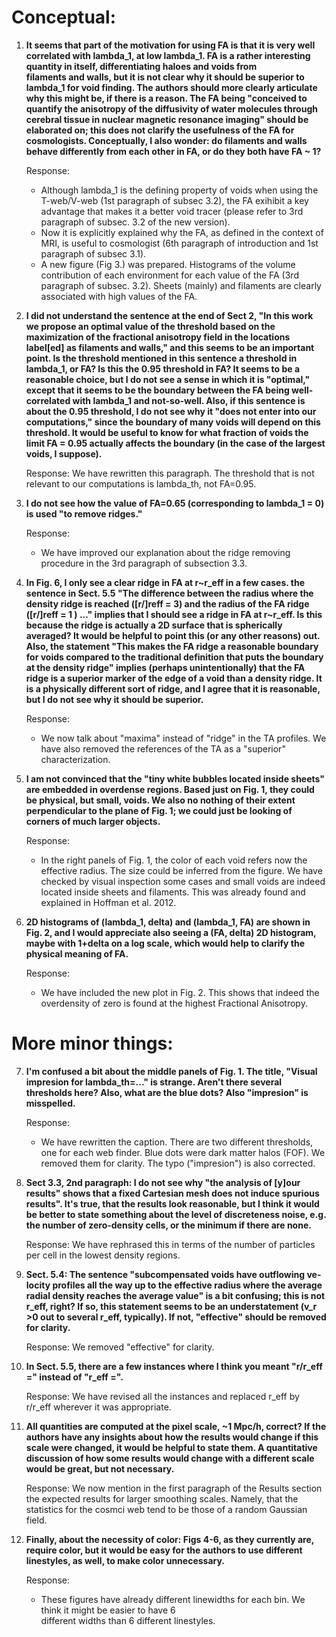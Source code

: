 Conceptual:
==

1. **It seems that part of the motivation for using FA is that it is
    very well correlated with lambda_1,  at low lambda_1. FA is a
    rather interesting quantity in itself, differentiating haloes and
    voids from  
    filaments and walls, but it is not clear why it should be superior to lambda_1 for void finding. The 
    authors should more clearly articulate why this might be, if there
    is a reason. The FA being "conceived  to quantify the anisotropy
    of the diffusivity of water molecules through cerebral tissue in
    nuclear  magnetic resonance imaging" should be elaborated on; this
    does not clarify the usefulness of the FA for
    cosmologists. Conceptually, I also wonder: do filaments and walls
    behave differently from each other in  FA, or do they both have FA
    ~ 1?** 

      Response: 
      - Although lambda_1 is the defining property of voids when using the T-web/V-web (1st paragraph of 
	subsec 3.2), the FA exihibit a key advantage that makes it a better void tracer (please refer to 
	3rd paragraph of subsec. 3.2 of the new version).
      - Now it is explicitly explained why the FA, as defined in the context of MRI, is useful to cosmologist 
	(6th paragraph of introduction and 1st paragraph of subsec 3.1).
      - A new figure (Fig 3.) was prepared. Histograms of the volume contribution of each environment for 
	each value of the FA (3rd paragraph of subsec. 3.2). Sheets (mainly) and filaments are clearly 
	associated with high values of the FA.
      

2. **I did not understand the sentence at the end of Sect 2, "In this
    work we propose an optimal value of  the threshold based on the
    maximization of the fractional anisotropy field in the locations
    label[ed]  as filaments and walls," and this seems to be an important point. Is the threshold mentioned in this 
    sentence a threshold in lambda_1, or FA? Is this the 0.95
    threshold in FA? It seems to be a reasonable choice, but I do not
    see a sense in which it is "optimal," except that it seems to be
    the boundary  between the FA being well-correlated with lambda_1
    and not-so-well. Also, if this sentence is about the     0.95
    threshold, I do not see why it "does not enter into our
    computations," since the boundary of many    voids will depend on
    this threshold. It would be useful to know for what fraction of
    voids the limit    FA = 0.95 actually affects the boundary (in the
    case of the largest voids, I suppose).** 

    Response:
    We have rewritten this paragraph. The threshold that is not
    relevant to our computations is lambda_th, not FA=0.95.

    
3. **I do not see how the value of FA=0.65 (corresponding to lambda_1 = 0) is used "to remove ridges."**

    Response: 
    - We have improved our explanation about the ridge removing
    procedure in the 3rd paragraph of subsection 3.3.  

    
4. **In Fig. 6, I only see a clear ridge in FA at r~r_eff in a few
    cases. the sentence in Sect. 5.5 "The  difference between the
    radius where the density ridge is reached ([r/]reff = 3) and the
    radius of the  FA ridge ([r/]reff = 1 ) ..." implies that I should
    see a ridge in FA at r~r_eff. Is this because the ridge is
    actually a 2D surface that is spherically averaged? It would be
    helpful to point this (or any  other reasons) out. Also, the
    statement "This makes the FA ridge a reasonable boundary for voids
    compared  to the traditional definition that puts the boundary at
    the density ridge" implies (perhaps  unintentionally) that the FA
    ridge is a superior marker of the edge of a void than a density
    ridge. It is  a physically different sort of ridge, and I agree
    that it is reasonable, but I do not see why it should  be
    superior.** 

    Response:
    - We now talk about "maxima" instead of "ridge" in the TA
    profiles. We have also removed the references of the TA as a
    "superior" characterization.

    
5. **I am not convinced that the "tiny white bubbles located inside
sheets" are embedded in overdense regions.  Based just on Fig. 1, they
could be physical, but small, voids. We also no nothing of their
extent  perpendicular to the plane of Fig. 1; we could just be looking
of corners of much larger objects.** 
     
    Response:
    - In the right panels of Fig. 1, the color of each void refers now
    the effective radius. The size could be inferred from the
    figure. We have checked by visual inspection some cases and small
    voids are indeed located inside sheets and filaments. This was
    already found and explained in Hoffman et al. 2012. 
 
 
6. **2D histograms of (lambda_1, delta) and (lambda_1, FA) are shown
    in Fig. 2, and I would appreciate also  seeing a (FA, delta) 2D
    histogram, maybe with 1+delta on a log scale, which would help to
    clarify the  physical meaning of FA.**
    
    Response: 
    - We have included the new plot in Fig. 2. This shows that indeed
    the overdensity of zero is found at the highest Fractional Anisotropy.
      
More minor things:
==

7. **I'm confused a bit about the middle panels of Fig. 1. The title,
    "Visual impresion for lambda_th=..."  is strange. Aren't there
    several thresholds here? Also, what are the blue dots? Also
    "impresion" is  misspelled.**
    
    Response:
    - We have rewritten the caption. There are two different
    thresholds, one for each web finder. Blue dots were dark matter
    halos (FOF). We removed them for clarity. The typo ("impresion")
    is  also corrected.  

      
8. **Sect 3.3, 2nd paragraph: I do not see why "the analysis of [y]our
    results" shows that a fixed Cartesian  mesh does not induce
    spurious results". It's true, that the results look reasonable,
    but I think it would  be better to state something about the level
    of discreteness noise, e.g. the number of zero-density cells,  or
    the minimum if there are none.** 

    Response:
    We have rephrased this in terms of the number of particles per
    cell in the lowest density regions.

    
9. **Sect. 5.4: The sentence "subcompensated voids have outflowing ve-
    locity profiles all the way up to the effective radius where the
    average radial density reaches the average value" is a bit
    confusing; this is not r_eff, right? If so, this statement seems
    to be an understatement (v_r >0 out to several r_eff,
    typically). If not, "effective" should be removed for clarity.** 

    Response:
    We removed "effective" for clarity. 

    
10. **In Sect. 5.5, there are a few instances where I think you meant "r/r_eff =" instead of "r_eff =".**

    Response:
    We have revised all the instances and replaced r_eff by r/r_eff
    wherever it was appropriate. 


11. **All quantities are computed at the pixel scale, ~1 Mpc/h,
    correct? If the authors have any insights about  how the results
    would change if this scale were changed, it would be helpful to
    state them. A quantitative  discussion of how some results would
    change with a different scale would be great, but not necessary.** 

    Response:
    We now mention in the first paragraph of the Results section the
    expected results for larger smoothing scales. Namely, that the
    statistics for the cosmci web tend to be those of a random
    Gaussian field.



    
12. **Finally, about the necessity of color: Figs 4-6, as they
currently are, require color, but it would be  easy for the authors to
use different linestyles, as well, to make color unnecessary.** 
    
    Response:
    - These figures have already different linewidths for each bin. We
    think it might be easier to have 6  
      different widths than 6 different linestyles.